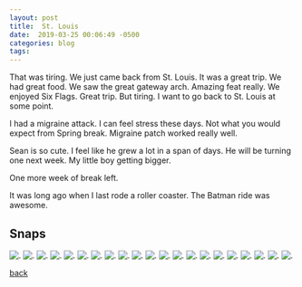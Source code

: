 ```yaml
---
layout: post
title:  St. Louis
date:  2019-03-25 00:06:49 -0500
categories: blog 
tags: 
---
```


That was tiring. We just came back from St. Louis. It was a great trip. We had great food. We saw the great gateway arch. Amazing feat really. We enjoyed Six Flags. Great trip. But tiring. I want to go back to St. Louis at some point.

I had a migraine attack. I can feel stress these days. Not what you would expect from Spring break. Migraine patch worked really well.

Sean is so cute. I feel like he grew a lot in a span of days. He will be turning one next week. My little boy getting bigger.

One more week of break left.

It was long ago when I last rode a roller coaster. The Batman ride was awesome.

## Snaps

![](/assets/img/1903/20190319-soyeonandfriends.jpg ".")
![](/assets/img/1903/20190320-dmv.jpg ".")
![](/assets/img/1903/20190320-ikea.jpg ".")
![](/assets/img/1903/20190320-ikea2.jpg ".")
![](/assets/img/1903/20190320-waiting.jpg ".")
![](/assets/img/1903/20190321-firstcheesecake.jpg ".")
![](/assets/img/1903/20190321-sleepy.jpg ".")
![](/assets/img/1903/20190321-tumbling.jpg ".")
![](/assets/img/1903/20190321-why.jpg ".")
![](/assets/img/1903/20190322-mural.jpg ".")
![](/assets/img/1903/20190322-route66.jpg ".")
![](/assets/img/1903/20190323-arianna.jpg ".")
![](/assets/img/1903/20190323-carousel.jpg ".")
![](/assets/img/1903/20190323-cute.jpg ".")
![](/assets/img/1903/20190323-egg.jpg ".")
![](/assets/img/1903/20190323-ontheferris.jpg ".")
![](/assets/img/1903/20190323-rascal.jpg ".")
![](/assets/img/1903/20190324-keepsmilin.jpg ".")
![](/assets/img/1903/20190324-peace.jpg ".")
![](/assets/img/1903/20190324-rooster.jpg ".")
![](/assets/img/1903/20190324-view.jpg ".")

[back](/blog)
